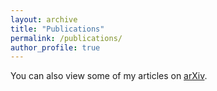 ```yaml
---
layout: archive
title: "Publications"
permalink: /publications/
author_profile: true
---
```


You can also view some of my articles on <a href="{{author.arxiv}}">arXiv</a>.

<!--- {% include base_path %}

{% for post in site.publications reversed %}
 {% include archive-single.html %}
{% endfor %}  --->


